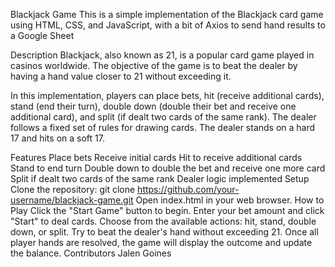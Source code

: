 Blackjack Game
This is a simple implementation of the Blackjack card game using HTML, CSS, and JavaScript, with a bit of Axios to send hand results to a Google Sheet

Description
Blackjack, also known as 21, is a popular card game played in casinos worldwide. The objective of the game is to beat the dealer by having a hand value closer to 21 without exceeding it.

In this implementation, players can place bets, hit (receive additional cards), stand (end their turn), double down (double their bet and receive one additional card), and split (if dealt two cards of the same rank). The dealer follows a fixed set of rules for drawing cards. The dealer stands on a hard 17 and hits on a soft 17.

Features
Place bets
Receive initial cards
Hit to receive additional cards
Stand to end turn
Double down to double the bet and receive one more card
Split if dealt two cards of the same rank
Dealer logic implemented
Setup
Clone the repository: git clone https://github.com/your-username/blackjack-game.git
Open index.html in your web browser.
How to Play
Click the "Start Game" button to begin.
Enter your bet amount and click "Start" to deal cards.
Choose from the available actions: hit, stand, double down, or split.
Try to beat the dealer's hand without exceeding 21.
Once all player hands are resolved, the game will display the outcome and update the balance.
Contributors
Jalen Goines
